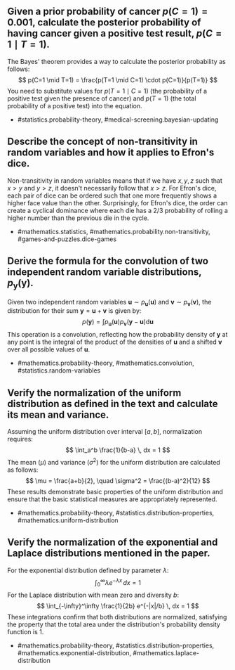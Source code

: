 ## Given a prior probability of cancer $p(C=1)=0.001$, calculate the posterior probability of having cancer given a positive test result, $p(C=1 \mid T=1)$.

The Bayes' theorem provides a way to calculate the posterior probability as follows:
$$
p(C=1 \mid T=1) = \frac{p(T=1 \mid C=1) \cdot p(C=1)}{p(T=1)}
$$
You need to substitute values for $p(T=1 \mid C=1)$ (the probability of a positive test given the presence of cancer) and $p(T=1)$ (the total probability of a positive test) into the equation.

- #statistics.probability-theory, #medical-screening.bayesian-updating

## Describe the concept of non-transitivity in random variables and how it applies to Efron's dice.

Non-transitivity in random variables means that if we have $x, y, z$ such that $x>y$ and $y>z$, it doesn't necessarily follow that $x>z$. For Efron's dice, each pair of dice can be ordered such that one more frequently shows a higher face value than the other. Surprisingly, for Efron's dice, the order can create a cyclical dominance where each die has a $2/3$ probability of rolling a higher number than the previous die in the cycle.

- #mathematics.statistics, #mathematics.probability.non-transitivity, #games-and-puzzles.dice-games

## Derive the formula for the convolution of two independent random variable distributions, $p_{\mathbf{y}}(\mathbf{y})$.

Given two independent random variables $\mathbf{u} \sim p_{\mathbf{u}}(\mathbf{u})$ and $\mathbf{v} \sim p_{\mathbf{v}}(\mathbf{v})$, the distribution for their sum $\mathbf{y} = \mathbf{u} + \mathbf{v}$ is given by:
$$
p(\mathbf{y}) = \int p_{\mathbf{u}}(\mathbf{u}) p_{\mathbf{v}}(\mathbf{y}-\mathbf{u}) \mathrm{d}\mathbf{u}
$$
This operation is a convolution, reflecting how the probability density of $\mathbf{y}$ at any point is the integral of the product of the densities of $\mathbf{u}$ and a shifted $\mathbf{v}$ over all possible values of $\mathbf{u}$.

- #mathematics.probability-theory, #mathematics.convolution, #statistics.random-variables

## Verify the normalization of the uniform distribution as defined in the text and calculate its mean and variance.

Assuming the uniform distribution over interval $[a, b]$, normalization requires:
$$
\int_a^b \frac{1}{b-a} \, dx = 1
$$
The mean ($\mu$) and variance ($\sigma^2$) for the uniform distribution are calculated as follows:
$$
\mu = \frac{a+b}{2}, \quad \sigma^2 = \frac{(b-a)^2}{12}
$$
These results demonstrate basic properties of the uniform distribution and ensure that the basic statistical measures are appropriately represented.

- #mathematics.probability-theory, #statistics.distribution-properties, #mathematics.uniform-distribution

## Verify the normalization of the exponential and Laplace distributions mentioned in the paper.

For the exponential distribution defined by parameter $λ$:
$$
\int_0^\infty \lambda e^{-\lambda x} \, dx = 1
$$
For the Laplace distribution with mean zero and diversity $b$:
$$
\int_{-\infty}^\infty \frac{1}{2b} e^{-|x|/b} \, dx = 1
$$
These integrations confirm that both distributions are normalized, satisfying the property that the total area under the distribution's probability density function is 1.

- #mathematics.probability-theory, #statistics.distribution-properties, #mathematics.exponential-distribution, #mathematics.laplace-distribution